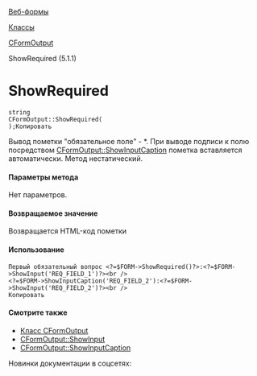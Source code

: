 [Веб-формы](/api_help/form/index.php)

[Классы](/api_help/form/classes/index.php)

[CFormOutput](/api_help/form/classes/cformoutput/index.php)

ShowRequired (5.1.1)

ShowRequired
============

```
string
CFormOutput::ShowRequired(
);Копировать
```

Вывод пометки "обязательное поле" - \*. При выводе подписи к полю посредством [CFormOutput::ShowInputCaption](/api_help/form/classes/cformoutput/showinputcaption.php) пометка вставляется автоматически. Метод нестатический.

#### Параметры метода

Нет параметров.

#### Возвращаемое значение

Возвращается HTML-код пометки

#### Использование

```
Первый обязательный вопрос <?=$FORM->ShowRequired()?>:<?=$FORM->ShowInput('REQ_FIELD_1')?><br />
<?=$FORM->ShowInputCaption('REQ_FIELD_2'):<?=$FORM->ShowInput('REQ_FIELD_2')?><br />
Копировать
```

#### Смотрите также

- [Класс CFormOutput](/api_help/form/classes/cformoutput/index.php)
- [CFormOutput::ShowInput](/api_help/form/classes/cformoutput/showinput.php)
- [CFormOutput::ShowInputCaption](/api_help/form/classes/cformoutput/showinputcaption.php)

Новинки документации в соцсетях: